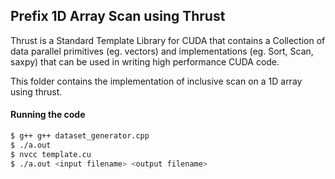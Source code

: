 ## Prefix 1D Array Scan using Thrust

Thrust is a Standard Template Library for CUDA that contains a Collection of data parallel primitives (eg. vectors) and implementations (eg. Sort, Scan, saxpy) that can be used in writing high performance CUDA code.

This folder contains the implementation of inclusive scan on a 1D array using thrust.

#### Running the code

```sh
$ g++ g++ dataset_generator.cpp
$ ./a.out
$ nvcc template.cu
$ ./a.out <input filename> <output filename>
```
